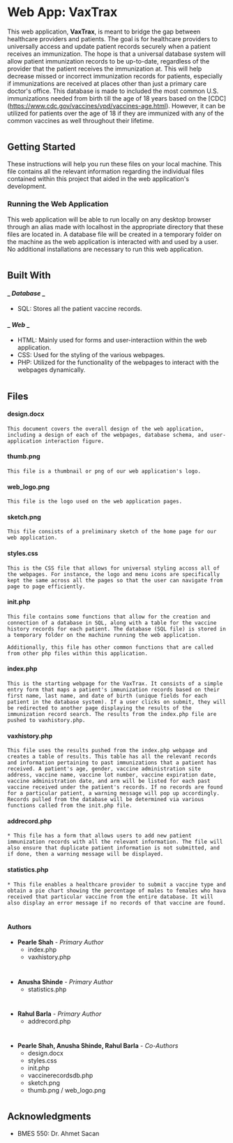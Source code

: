 # **Web App: VaxTrax**

This web application, **VaxTrax**, is meant to bridge the gap between healthcare providers and patients. The goal is for healthcare providers to universally access and update patient records securely when a patient receives an immunization. The hope is that a universal database system will allow patient immunization records to be up-to-date, regardless of the provider that the patient receives the immunization at. This will help decrease missed or incorrect immunization records for patients, especially if immunizations are received at places other than just a primary care doctor's office. This database is made to included the most common U.S. immunizations needed from birth till the age of 18 years based on the [CDC] (https://www.cdc.gov/vaccines/vpd/vaccines-age.html). However, it can be utilized for patients over the age of 18 if they are immunized with any of the common vaccines as well throughout their lifetime.
#
## **Getting Started**

These instructions will help you run these files on your local machine. This file contains all the relevant information regarding the individual files contained within this project that aided in the web application's development. 

### **Running the Web Application**

This web application will be able to run locally on any desktop browser through an alias made with localhost in the appropriate directory that these files are located in. A database file will be created in a temporary folder on the machine as the web application is interacted with and used by a user. No additional installations are necessary to run this web application.
#
## **Built With**

#### _ _Database_ _
* SQL: Stores all the patient vaccine records. 
#### _ _Web_ _
* HTML: Mainly used for forms and user-interactiion within the web application. 
* CSS: Used for the styling of the various webpages. 
* PHP: Utilized for the functionality of the webpages to interact with the webpages dynamically. 
#
## **Files**

#### design.docx
    This document covers the overall design of the web application, including a design of each of the webpages, database schema, and user-application interaction figure.

#### thumb.png
    This file is a thumbnail or png of our web application's logo.

#### web_logo.png
    This file is the logo used on the web application pages. 

#### sketch.png
    This file consists of a preliminary sketch of the home page for our web application.

#### styles.css
    This is the CSS file that allows for universal styling accoss all of the webpages. For instance, the logo and menu icons are specifically kept the same across all the pages so that the user can navigate from page to page efficiently.

#### init.php
    This file contains some functions that allow for the creation and connection of a database in SQL, along with a table for the vaccine history records for each patient. The database (SQL file) is stored in a temporary folder on the machine running the web application.

    Additionally, this file has other common functions that are called from other php files within this application.  
    
#### index.php
    This is the starting webpage for the VaxTrax. It consists of a simple entry form that maps a patient's immunization records based on their first name, last name, and date of birth (unique fields for each patient in the database system). If a user clicks on submit, they will be redirected to another page displaying the results of the immunization record search. The results from the index.php file are pushed to vaxhistory.php.

#### vaxhistory.php
    This file uses the results pushed from the index.php webpage and creates a table of results. This table has all the relevant records and information pertaining to past immunizations that a patient has received. A patient's age, gender, vaccine administration site address, vaccine name, vaccine lot number, vaccine expiration date, vaccine administration date, and arm will be listed for each past vaccine received under the patient's records. If no records are found for a particular patient, a warning message will pop up accordingly. Records pulled from the database will be determined via various functions called from the init.php file. 

#### addrecord.php
    * This file has a form that allows users to add new patient immunization records with all the relevant information. The file will also ensure that duplicate patient information is not submitted, and if done, then a warning message will be displayed. 

#### statistics.php
    * This file enables a healthcare provider to submit a vaccine type and obtain a pie chart showing the percentage of males to females who hava received that particular vaccine from the entire database. It will also display an error message if no records of that vaccine are found. 

#

#### **Authors**
* **Pearle Shah** - *Primary Author*
    * index.php
    * vaxhistory.php
# 
* **Anusha Shinde** - *Primary Author* 
    * statistics.php
#
* **Rahul Barla** - *Primary Author* 
    * addrecord.php
#
* **Pearle Shah, Anusha Shinde, Rahul Barla** - *Co-Authors* 
    * design.docx
    * styles.css
    * init.php
    * vaccinerecordsdb.php
    * sketch.png
    * thumb.png / web_logo.png

#

## **Acknowledgments**

* BMES 550: Dr. Ahmet Sacan
